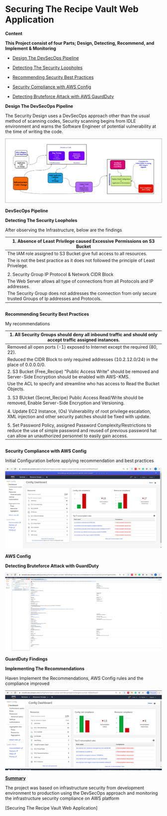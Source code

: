 # Securing The Recipe Vault Web Application

**Content**

**This Project consist of four Parts; Design, Detecting, Recommend, and Implement & Monitoring**


* [Design The DevSecOps Pipeline](https://github.com/eedygreen/Securing-the-Recipe-Vault-Web-Application/blob/master/DevSecOpsPipeline.png)

* [Detecting The Security Loopholes](https://github.com/eedygreen/Securing-the-Recipe-Vault-Web-Application/blob/master/E1T4.txt)

* [Recommending Security Best Practices](https://github.com/eedygreen/Securing-the-Recipe-Vault-Web-Application/blob/master/E2T2.txt)

* [Security Compliance with AWS Config](https://github.com/eedygreen/Securing-the-Recipe-Vault-Web-Application/blob/master/E2T2_config.png)

* [Detecting Bruteforce Attack with AWS GaurdDuty]()



**Design The DevSecOps Pipeline**

The Security Design uses a DevSecOps approach other than the usual method of scanning codes, Security scanning begins from IDLE environment and warns the Software Engineer of potential vulnerability at the time of writing the code.

![](https://github.com/eedygreen/Securing-the-Recipe-Vault-Web-Application/blob/master/DevSecOpsPipeline.png)

**DevSecOps Pipeline**



**Detecting The Security Loopholes**

After observing the Infrastructure, below are the findings

| 1. Absence of Least Privilege caused Excessive Permissions on S3 Bucket |
| ------------------------------------------------------------ |
| The IAM role assigned to S3 Bucket give full access to all resources. |
| The is not the best practice as it does not followed the principle of Least Privelege. |
|                                                              |
| 2. Security Group IP Protocol & Network CIDR Block           |
| The Web Server allows all type of connections from all Protocols and IP addresses. |
| The Security Group does not addresses the connection from only secure trusted Groups of Ip addresses and Protocols. |

<details class="details-reset details-overlay details-overlay-dark" id="jumpto-line-details-dialog" style="box-sizing: border-box; display: block;"><summary data-hotkey="l" aria-label="Jump to line" role="button" style="box-sizing: border-box; display: list-item; cursor: pointer; list-style: none;"></summary></details>

**Recommending Security Best Practices**

My recommendations 

| 1. All Security Groups should deny all inbound traffic and should only accept traffic assigned instances. |
| ------------------------------------------------------------ |
| Removed all open ports (-1) exposed to Internet except the required (80, 22). |
| Reduced the CIDR Block to only required addresses (10.2.12.0/24) in the place of 0.0.0.0/0. |
| 2. S3 Bucket (Free_Recipe) "Public Access Write" should be removed and Server-Side Encryption should be enabled with AWS-KMS. |
| Use the ACL to specify and streamline who has access to Read the Bucket Objects. |
|                                                              |
| 3. S3 BUcket (Secret_Recipe) Public Access Read/Write should be removed, Enable Server-Side Encryption and Versioning. |
|                                                              |
| 4. Update EC2 Instance, (Os) Vulnerability of root privilege escalation, XML injection and other security patches should be fixed with update. |
|                                                              |
| 5. Set Password Policy, assigned Password Complexity/Restrictions to reduce the use of simple password and reused of previous password hat can allow an unauthorized personnel to easily gain access. |

<details class="details-reset details-overlay details-overlay-dark" id="jumpto-line-details-dialog" style="box-sizing: border-box; display: block;"><summary data-hotkey="l" aria-label="Jump to line" role="button" style="box-sizing: border-box; display: list-item; cursor: pointer; list-style: none;"></summary></details>

**Security Compliance with AWS Config**

 Initial Configuration before applying recommendation and best practices

![](https://github.com/eedygreen/Securing-the-Recipe-Vault-Web-Application/blob/master/E2T2_config.png)

**AWS Config**



**Detecting Bruteforce Attack with GuardDuty**

![](https://github.com/eedygreen/Securing-the-Recipe-Vault-Web-Application/blob/master/E3T1_guardduty.png)

**GuardDuty Findings**



**Implementing The Recommendations**

Haven Implement the Recommendations, AWS Config rules and the compliance improved

![](https://github.com/eedygreen/Securing-the-Recipe-Vault-Web-Application/blob/master/E4T3_config.png)



**[Summary](https://github.com/eedygreen/Securing-the-Recipe-Vault-Web-Application)**

The project was based on infrastructure security from development environment to production using the DevSecOps approach and monitoring the infrastructure security compliance on AWS platform



[Securing The Recipe Vault Web Application]
